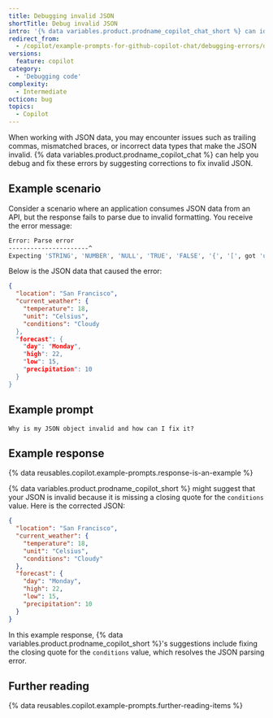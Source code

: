 ```yaml
---
title: Debugging invalid JSON
shortTitle: Debug invalid JSON
intro: '{% data variables.product.prodname_copilot_chat_short %} can identify and resolve syntax errors or structural issues in JSON data.'
redirect_from:
  - /copilot/example-prompts-for-github-copilot-chat/debugging-errors/debugging-invalid-json
versions:
  feature: copilot
category:
  - 'Debugging code'
complexity:
  - Intermediate
octicon: bug
topics:
  - Copilot
---
```


When working with JSON data, you may encounter issues such as trailing commas, mismatched braces, or incorrect data types that make the JSON invalid. {% data variables.product.prodname_copilot_chat %} can help you debug and fix these errors by suggesting corrections to fix invalid JSON.

## Example scenario

Consider a scenario where an application consumes JSON data from an API, but the response fails to parse due to invalid formatting. You receive the error message:

```bash
Error: Parse error
----------------------^
Expecting 'STRING', 'NUMBER', 'NULL', 'TRUE', 'FALSE', '{', '[', got 'undefined'
```

Below is the JSON data that caused the error:

```json
{
  "location": "San Francisco",
  "current_weather": {
    "temperature": 18,
    "unit": "Celsius",
    "conditions": "Cloudy
  },
  "forecast": {
    "day": "Monday",
    "high": 22,
    "low": 15,
    "precipitation": 10
  }
}
```

## Example prompt

`Why is my JSON object invalid and how can I fix it?`

## Example response

{% data reusables.copilot.example-prompts.response-is-an-example %}

{% data variables.product.prodname_copilot_short %} might suggest that your JSON is invalid because it is missing a closing quote for the `conditions` value. Here is the corrected JSON:

```json
{
  "location": "San Francisco",
  "current_weather": {
    "temperature": 18,
    "unit": "Celsius",
    "conditions": "Cloudy"
  },
  "forecast": {
    "day": "Monday",
    "high": 22,
    "low": 15,
    "precipitation": 10
  }
}
```

In this example response, {% data variables.product.prodname_copilot_short %}'s suggestions include fixing the closing quote for the `conditions` value, which resolves the JSON parsing error.

## Further reading

{% data reusables.copilot.example-prompts.further-reading-items %}
